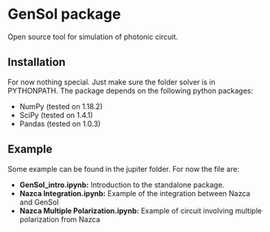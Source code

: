 # GenSol package

Open source tool for simulation of photonic circuit. 

## Installation

For now nothing special. Just make sure the folder solver is in PYTHONPATH. The package depends on the following python packages:

- NumPy (tested on 1.18.2)
- SciPy (tested on 1.4.1)
- Pandas (tested on 1.0.3)

## Example

Some example can be found in the jupiter folder. For now the file are:

- **GenSol_intro.ipynb:** Introduction to the standalone package.
- **Nazca Integration.ipynb:** Example of the integration between Nazca and GenSol
- **Nazca Multiple Polarization.ipynb:** Example of circuit involving multiple polarization from Nazca

